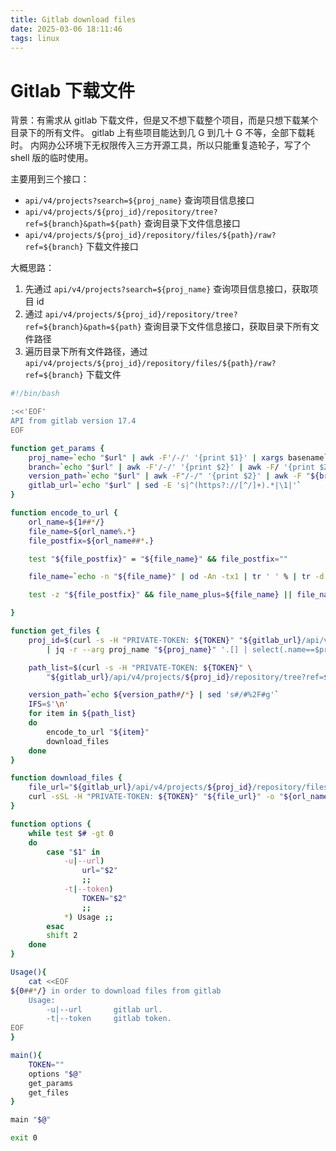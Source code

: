```yaml
---
title: Gitlab download files
date: 2025-03-06 18:11:46
tags: linux
---
```


# Gitlab 下载文件

背景：有需求从 gitlab 下载文件，但是又不想下载整个项目，而是只想下载某个目录下的所有文件。
     gitlab 上有些项目能达到几 G 到几十 G 不等，全部下载耗时。
     内网办公环境下无权限传入三方开源工具，所以只能重复造轮子，写了个 shell 版的临时使用。

主要用到三个接口：
- `api/v4/projects?search=${proj_name}` 查询项目信息接口
- `api/v4/projects/${proj_id}/repository/tree?ref=${branch}&path=${path}` 查询目录下文件信息接口
- `api/v4/projects/${proj_id}/repository/files/${path}/raw?ref=${branch}` 下载文件接口

大概思路：
1. 先通过 `api/v4/projects?search=${proj_name}` 查询项目信息接口，获取项目 id
2. 通过 `api/v4/projects/${proj_id}/repository/tree?ref=${branch}&path=${path}` 查询目录下文件信息接口，获取目录下所有文件路径
3. 遍历目录下所有文件路径，通过 `api/v4/projects/${proj_id}/repository/files/${path}/raw?ref=${branch}` 下载文件

```bash
#!/bin/bash

:<<'EOF'
API from gitlab version 17.4
EOF

function get_params {
    proj_name=`echo "$url" | awk -F'/-/' '{print $1}' | xargs basename`
    branch=`echo "$url" | awk -F'/-/' '{print $2}' | awk -F/ '{print $2}'`
    version_path=`echo "$url" | awk -F"/-/" '{print $2}' | awk -F "${branch}" '{print $2}'`
    gitlab_url=`echo "$url" | sed -E 's|^(https?://[^/]+).*|\1|'`
}

function encode_to_url {
    orl_name=${1##*/}
    file_name=${orl_name%.*}
    file_postfix=${orl_name##*.}

    test "${file_postfix}" = "${file_name}" && file_postfix=""

    file_name=`echo -n "${file_name}" | od -An -tx1 | tr ' ' % | tr -d "\n"`

    test -z "${file_postfix}" && file_name_plus=${file_name} || file_name_plus=${file_name}.${file_postfix}

}

function get_files {
    proj_id=$(curl -s -H "PRIVATE-TOKEN: ${TOKEN}" "${gitlab_url}/api/v4/projects?search=${proj_name}" \
        | jq -r --arg proj_name "${proj_name}" '.[] | select(.name==$proj_name) | .id')

    path_list=$(curl -s -H "PRIVATE-TOKEN: ${TOKEN}" \
        "${gitlab_url}/api/v4/projects/${proj_id}/repository/tree?ref=${branch}&path=${version_path#/*}" | jq -r ".[].path")

    version_path=`echo ${version_path#/*} | sed 's#/#%2F#g'`
    IFS=$'\n'
    for item in ${path_list}
    do
        encode_to_url "${item}"
        download_files
    done
}

function download_files {
    file_url="${gitlab_url}/api/v4/projects/${proj_id}/repository/files/${version_path}%2F${file_name_plus}/raw?ref=${branch}"
    curl -sSL -H "PRIVATE-TOKEN: ${TOKEN}" "${file_url}" -o "${orl_name}"
}

function options {
    while test $# -gt 0
    do
        case "$1" in
            -u|--url)
                url="$2"
                ;;
            -t|--token)
                TOKEN="$2"
                ;;
            *) Usage ;;
        esac
        shift 2
    done
}

Usage(){
    cat <<EOF
${0##*/} in order to download files from gitlab
    Usage:
        -u|--url       gitlab url.
        -t|--token     gitlab token.
EOF
}

main(){
    TOKEN=""
    options "$@"
    get_params
    get_files
}

main "$@"

exit 0
```